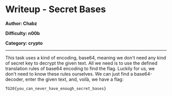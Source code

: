 # Writeup - Secret Bases
**Author: Chabz**

**Difficulty: n00b**

**Category: crypto**
___
This task uses a kind of encoding, base64,
meaning we don't need any kind of secret key to
decrypt the given text. All we need is to use the
defined translation rules of base64 encoding to find
the flag. Luckily for us, we don't need to know
these rules ourselves. We can just find a 
base64-decoder, enter the given text, and, 
voilà, we have a flag:
```
TG20{you_can_never_have_enough_secret_bases}
```
